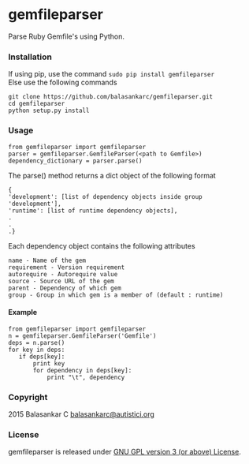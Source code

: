 # gemfileparser
Parse Ruby Gemfile's using Python.

### Installation
If using pip, use the command `sudo pip install gemfileparser`  
Else use the following commands
```
git clone https://github.com/balasankarc/gemfileparser.git
cd gemfileparser
python setup.py install
```

### Usage
```
from gemfileparser import gemfileparser
parser = gemfileparser.GemfileParser(<path to Gemfile>)
dependency_dictionary = parser.parse()
```
The parse() method returns a dict object of the following format
```
{
'development': [list of dependency objects inside group 'development'],
'runtime': [list of runtime dependency objects],
.
.
.}
```
Each dependency object contains the following attributes
```
name - Name of the gem
requirement - Version requirement
autorequire - Autorequire value
source - Source URL of the gem
parent - Dependency of which gem
group - Group in which gem is a member of (default : runtime)
```

#### Example
```
from gemfileparser import gemfileparser
n = gemfileparser.GemfileParser('Gemfile')
deps = n.parse()
for key in deps:
   if deps[key]:
       print key
       for dependency in deps[key]:
           print "\t", dependency
```

### Copyright
2015 Balasankar C <balasankarc@autistici.org>

### License
gemfileparser is released under [GNU GPL version 3 (or above) License](http://www.gnu.org/licenses/gpl).
